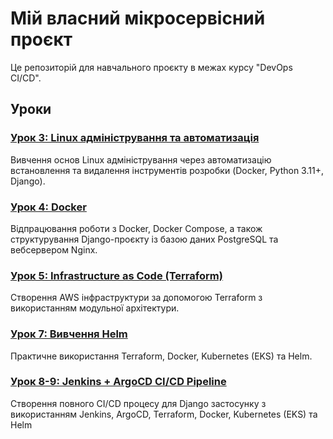 # Мій власний мікросервісний проєкт
Це репозиторій для навчального проєкту в межах курсу "DevOps CI/CD".

## Уроки

### [Урок 3: Linux адміністрування та автоматизація](./lesson-3/README.md)
Вивчення основ Linux адміністрування через автоматизацію встановлення та видалення інструментів розробки (Docker, Python 3.11+, Django).

### [Урок 4: Docker](./lesson-4/README.md)
Відпрацювання роботи з Docker, Docker Compose, а також структурування Django-проєкту із базою даних PostgreSQL та вебсервером Nginx.

### [Урок 5: Infrastructure as Code (Terraform)](./lesson-5/README.md)
Створення AWS інфраструктури за допомогою Terraform з використанням модульної архітектури.

### [Урок 7: Вивчення Helm](./lesson-7/README.md)
Практичне використання Terraform, Docker, Kubernetes (EKS) та Helm.

### [Урок 8-9: Jenkins + ArgoCD CI/CD Pipeline](./lesson-8-9/README.md)
Створення повного CI/CD процесу для Django застосунку з використанням Jenkins, ArgoCD, Terraform, Docker, Kubernetes (EKS) та Helm
